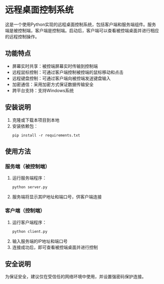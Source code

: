 # 远程桌面控制系统

这是一个使用Python实现的远程桌面控制系统，包括客户端和服务端组件。服务端是被控制端，客户端是控制端。启动后，客户端可以查看被控端桌面并进行相应的远程控制操作。

## 功能特点

- 屏幕实时共享：被控端屏幕实时传输到控制端
- 远程鼠标控制：可通过客户端控制被控端的鼠标移动和点击
- 远程键盘控制：可通过客户端向被控端发送键盘输入
- 加密通信：采用加密方式保证数据传输安全
- 跨平台支持：支持Windows系统

## 安装说明

1. 克隆或下载本项目到本地
2. 安装依赖包：
   ```
   pip install -r requirements.txt
   ```

## 使用方法

### 服务端（被控制端）

1. 运行服务端程序：
   ```
   python server.py
   ```
2. 服务端将显示其IP地址和端口号，供客户端连接

### 客户端（控制端）

1. 运行客户端程序：
   ```
   python client.py
   ```
2. 输入服务端的IP地址和端口号
3. 连接成功后，即可查看被控端桌面并进行控制

## 安全说明

为保证安全，建议仅在受信任的网络环境中使用，并设置强密码保护连接。 